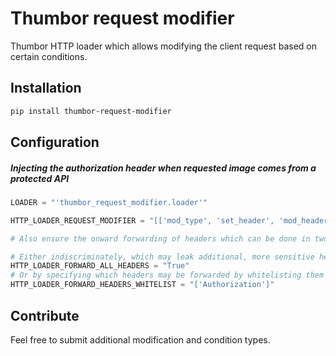 # Thumbor request modifier

Thumbor HTTP loader which allows modifying the client request based on certain conditions.

## Installation

```bash
pip install thumbor-request-modifier
```

## Configuration

##### Injecting the authorization header when requested image comes from a protected API

```python
LOADER = "'thumbor_request_modifier.loader'"

HTTP_LOADER_REQUEST_MODIFIER = "[['mod_type', 'set_header', 'mod_header_name', 'Authorization', 'mod_header_value', 'AccessToken', 'cond_type', 'url_contains', 'cond_url_part', 'protected.image.api.com']]"

# Also ensure the onward forwarding of headers which can be done in two ways:

# Either indiscriminately, which may leak additional, more sensitive headers as well
HTTP_LOADER_FORWARD_ALL_HEADERS = "True"
# Or by specifying which headers may be forwarded by whitelisting them
HTTP_LOADER_FORWARD_HEADERS_WHITELIST = "['Authorization']"
```

## Contribute

Feel free to submit additional modification and condition types.
